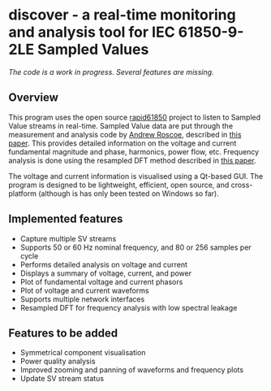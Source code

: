 # discover - a real-time monitoring and analysis tool for IEC 61850-9-2LE Sampled Values #

*The code is a work in progress. Several features are missing.*

## Overview ##

This program uses the open source [rapid61850](https://github.com/stevenblair/rapid61850) project to listen to Sampled Value streams in real-time. Sampled Value data are put through the measurement and analysis code by [Andrew Roscoe](http://personal.strath.ac.uk/andrew.j.roscoe/), described in [this paper](http://dx.doi.org/10.1049/iet-gtd.2008.0517). This provides detailed information on the voltage and current fundamental magnitude and phase, harmonics, power flow, etc. Frequency analysis is done using the resampled DFT method described in [this paper](http://dx.doi.org/10.1049/cp.2011.0140).

The voltage and current information is visualised using a Qt-based GUI. The program is designed to be lightweight, efficient, open source, and cross-platform (although is has only been tested on Windows so far).

## Implemented features ##

 - Capture multiple SV streams
 - Supports 50 or 60 Hz nominal frequency, and 80 or 256 samples per cycle
 - Performs detailed analysis on voltage and current
 - Displays a summary of voltage, current, and power
 - Plot of fundamental voltage and current phasors
 - Plot of voltage and current waveforms
 - Supports multiple network interfaces
 - Resampled DFT for frequency analysis with low spectral leakage

## Features to be added ##

 - Symmetrical component visualisation
 - Power quality analysis
 - Improved zooming and panning of waveforms and frequency plots
 - Update SV stream status
